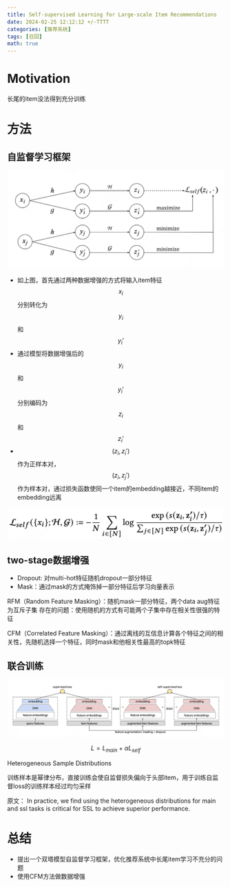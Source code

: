 ```yaml
---
title: Self-supervised Learning for Large-scale Item Recommendations
date: 2024-02-25 12:12:12 +/-TTTT
categories: [推荐系统]
tags: [召回]    
math: true
---
```


# Motivation
长尾的item没法得到充分训练


# 方法

## 自监督学习框架

<div align=center>
<img src="/assets/img/SSL-Framework.png" alt="alt text" width="700"/>
</div>

- 如上图，首先通过两种数据增强的方式将输入item特征$$x_i$$分别转化为$$y_i$$和$$y_{i}'$$
- 通过模型将数据增强后的$$y_i$$和$$y_{i}'$$分别编码为$$z_i$$和$$z_{i}'$$
- $$(z_i,z_{i}')$$作为正样本对，$$(z_i,z_{j}')$$作为样本对，通过损失函数使同一个item的embedding越接近，不同item的embedding远离

<div align=center>
<img src="/assets/img/SSL-loss.png" alt="alt text" width="500"/>
</div>



## two-stage数据增强
- Dropout: 对multi-hot特征随机dropout一部分特征
- Mask：通过mask的方式掩饰掉一部分特征后学习向量表示

RFM（Random Feature Masking）：随机mask一部分特征，两个data aug特征为互斥子集
存在的问题：使用随机的方式有可能两个子集中存在相关性很强的特征

CFM（Correlated Feature Masking）：通过离线的互信息计算各个特征之间的相关性，先随机选择一个特征，同时mask和他相关性最高的topk特征

## 联合训练

<div align=center>
<img src="/assets/img/SSL-model.png" alt="alt text" width="700"/>
</div>

$$
L = L_{main} + \alpha L_{self}
$$

Heterogeneous Sample Distributions

训练样本是幂律分布，直接训练会使自监督损失偏向于头部item，用于训练自监督loss的训练样本经过均匀采样

原文：
In practice, we find using the heterogeneous distributions for main and ssl tasks is critical for SSL to achieve superior performance.

# 总结
-  提出一个双塔模型自监督学习框架，优化推荐系统中长尾item学习不充分的问题
-  使用CFM方法做数据增强